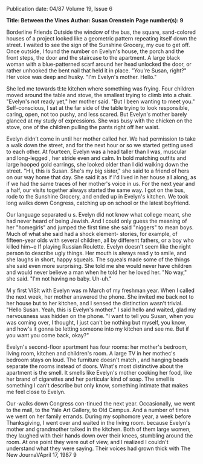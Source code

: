 Publication date: 04/87
Volume 19, Issue 6

**Title: Between the Vines**
**Author: Susan Orenstein**
**Page number(s): 9**

Borderline Friends 
Outside the window of the bus, the square, sand-colored houses of a project looked like a geometric pattern repeating itself down the street. I waited to see the sign of the Sunshine Grocery, my cue to get off. Once outside, I found the number on Evelyn's house, the porch and the front steps, the door and the staircase to the apartment. A large black woman with a blue-patterned scarf around her head unlocked the door, or rather unhooked the bent nail that held it in place. 
"You're Susan, right?" Her voice was deep and husky. "I'm Evelyn's mother. Hello." 

She led me towards tl:te kitchen where something was frying. Four children moved around the table and stove, the smallest trying to climb into a chair. "Evelyn's not ready yet," her mother said. "But I been wanting to meet you." Self-conscious, I sat at the far side of the table trying to look responsible, caring, open, not too pushy, and less scared. But Evelyn's mother barely glanced at my study of expressions. She was busy with the chicken on the stove, one of the children pulling the pants right off her waist. 

Evelyn didn't come in until her mother called her. We had permission to take a walk down the street, and for the next hour or so we started getting used to each other. At fourteen, Evelyn was a head taller than I was, muscular and long-legged , her stride even and calm. In bold matching outfits and large hooped gold earrings, she looked older than I did walking down the street. 
"H i, this is Susan. She's my big sister," she said to a friend of hers on our way home that day. She said it as if I'd lived in her house all along, as if we had the same traces of her mother's voice in us. For the next year and a half, our visits together always started the same way. I got on the bus, rode to the Sunshine Grocery, and ended up in Evelyn's kitchen. We took long walks down Congress, catching up on school or the latest boyfriend. 

Our language separated u s. Evelyn did not know what college meant, she had never heard of being Jewish. And I could only guess the meaning of her "homegirls" and jumped the first time she said "niggers" to mean boys. Much of what she said had a shock element- stories, for example, of fifteen-year olds with several children, all by different fathers, or a boy who killed him~e lf playing Russian Roulette. Evelyn doesn't seem like the right person to describe ugly things. Her mouth is always read y to smile, and she laughs in short, happy squeals. The squeals made some of the things she said even more surprising. She told me she would never have children and would never believe a man when he told her he loved her. "No way," she said. "I'm not having no baby. Uh-uh." 

M y first VISlt with Evelyn was m March of my freshman year. When I called the next week, her mother answered the phone. She invited me back not to her house but to her kitchen, and I sensed the distinction wasn't trivial. "Hello Susan. Yeah, this is Evelyn's mother." I said hello and waited, glad my nervousness was hidden on the phone. "I want to tell you Susan, when you was coming over, I thought, I just can't be nothing but myself, you know, and how's it gonna be letting someone into my kitchen and see me. But if you want you come back, okay?" 

Evelyn's second-floor apartment has four rooms: her mother's bedroom, living room, kitchen and children's room. A large TV in her mothec's bedroom stays on loud. The furniture doesn't match , and hanging beads separate the rooms instead of doors. What's most distinctive about the apartment is the smell. It smells like Evelyn's mother cooking her food, like her brand of cigarettes and her particular kind of soap. The smell is something I can't describe but only know, something intimate that makes me feel close to Evelyn. 

Our ·walks down Congress con-tinued the next year. Occasionally, we went to the mall, to the Yale Art Gallery, to Old Campus. And a number of times we went on her family errands. During my sophomore year, a week before Thanksgiving, I went over and waited in the living room. because Evelyn's mother and grandmother talked in the kitchen. Both of them large women, they laughed with their hands down over their knees, stumbling around the room. At one point they were out of view, and I realized I couldn't understand what they were saying. Their voices had grown thick with
The New JournaVApril 17, 1987 9